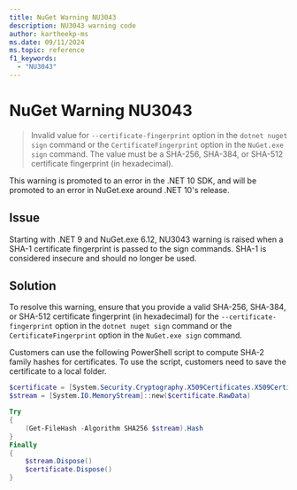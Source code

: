 ```yaml
---
title: NuGet Warning NU3043
description: NU3043 warning code
author: kartheekp-ms
ms.date: 09/11/2024
ms.topic: reference
f1_keywords: 
  - "NU3043"
---
```


# NuGet Warning NU3043

> Invalid value for `--certificate-fingerprint` option in the `dotnet nuget sign` command or the `CertificateFingerprint` option in the `NuGet.exe sign` command.
The value must be a SHA-256, SHA-384, or SHA-512 certificate fingerprint (in hexadecimal).

This warning is promoted to an error in the .NET 10 SDK, and will be promoted to an error in NuGet.exe around .NET 10's release.

## Issue

Starting with .NET 9 and NuGet.exe 6.12, NU3043 warning is raised when a SHA-1 certificate fingerprint is passed to the sign commands.
SHA-1 is considered insecure and should no longer be used.

## Solution

To resolve this warning, ensure that you provide a valid SHA-256, SHA-384, or SHA-512 certificate fingerprint (in hexadecimal) for the `--certificate-fingerprint` option in the `dotnet nuget sign` command or the `CertificateFingerprint` option in the `NuGet.exe sign` command.

Customers can use the following PowerShell script to compute SHA-2 family hashes for certificates.
To use the script, customers need to save the certificate to a local folder.

```powershell
$certificate = [System.Security.Cryptography.X509Certificates.X509Certificate2]::new($certPath)
$stream = [System.IO.MemoryStream]::new($certificate.RawData)

Try
{
    (Get-FileHash -Algorithm SHA256 $stream).Hash
}
Finally
{
    $stream.Dispose()
    $certificate.Dispose()
}
```
